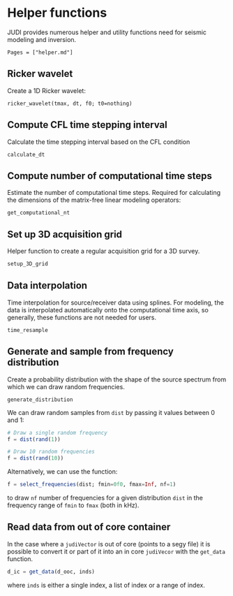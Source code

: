 # Helper functions

JUDI provides numerous helper and utility functions need for seismic modeling and inversion.

```@contents
Pages = ["helper.md"]
```

## Ricker wavelet

Create a 1D Ricker wavelet:

```@docs
ricker_wavelet(tmax, dt, f0; t0=nothing)
```

## Compute CFL time stepping interval 

Calculate the time stepping interval based on the CFL condition

```@dcs
calculate_dt
```

## Compute number of computational time steps

Estimate the number of computational time steps. Required for calculating the dimensions of the matrix-free linear modeling operators:

```@docs
get_computational_nt
```

## Set up 3D acquisition grid

Helper function to create a regular acquisition grid for a 3D survey.

```julia
setup_3D_grid
```


## Data interpolation

Time interpolation for source/receiver data using splines. For modeling, the data is interpolated automatically onto the computational time axis, so generally, these functions are not needed for users.

```@docs
time_resample
```

## Generate and sample from frequency distribution

Create a probability distribution with the shape of the source spectrum from which we can draw random frequencies.

```@docs
generate_distribution
```

We can draw random samples from `dist` by passing it values between 0 and 1:

```julia
# Draw a single random frequency
f = dist(rand(1))

# Draw 10 random frequencies
f = dist(rand(10))
```

Alternatively, we can use the function:

```julia
f = select_frequencies(dist; fmin=0f0, fmax=Inf, nf=1)
```

to draw `nf` number of frequencies for a given distribution `dist` in the frequency range of `fmin` to `fmax` (both in kHz).

## Read data from out of core container

In the case where a `judiVector` is out of core (points to a segy file) it is possible to convert it or part of it into an in core `judiVecor` with the `get_data` function.


```julia
d_ic = get_data(d_ooc, inds)
```

where `inds` is either a single index, a list of index or a range of index.
